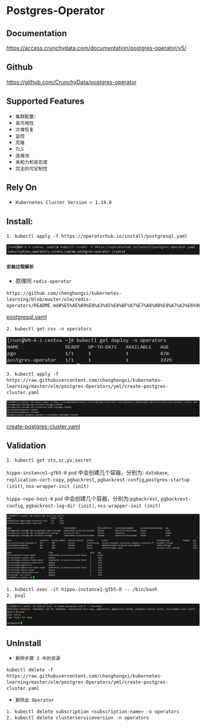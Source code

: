 # Postgres-Operator

## Documentation
https://access.crunchydata.com/documentation/postgres-operator/v5/

## Github
https://github.com/CrunchyData/postgres-operator

## Supported Features
- `集群配置: `
- `高可用性`
- `灾难恢复`
- `监控`
- `克隆`
- `TLS`
- `连接池`
- `亲和力和容忍度`
- `完全的可定制性`

## Rely On
- `Kubernetes Cluster Version > 1.19.0`

## Install:

```shell
1. kubectl apply -f https://operatorhub.io/install/postgresql.yaml
```
![img](picture/postgres-Operator.png)

#### `安装过程解析`
- 原理同 `redis-operator`
```shell
https://github.com/chenghongxi/kubernetes-learning/blob/master/olm/redis-operators/README.md#%E5%AE%89%E8%A3%85%E8%BF%87%E7%A8%8B%E8%A7%A3%E6%9E%90`
```


[postgresql.yaml](https://operatorhub.io/install/postgresql.yaml)

```shell
2. kubectl get csv -n operators
```
![img](picture/operator.png)

```shell
3. kubectl apply -f https://raw.githubusercontent.com/chenghongxi/kubernetes-learning/master/olm/postgres-Operators/yml/create-postgres-cluster.yaml
```
![img](picture/create-postgres-cluster.png)

[create-postgres-cluster.yaml](https://raw.githubusercontent.com/chenghongxi/kubernetes-learning/master/olm/postgres-Operators/yml/create-postgres-cluster.yaml)




## Validation
```shell
1. kubectl get sts,sc,pv,secret
```
`hippo-instance1-gfb5-0` `pod` 中会创建几个容器，分别为:  `database`, `replication-cert-copy`, `pgbackrest`, `pgbackrest-config`,`postgres-startup (init)`, `nss-wrapper-init (init)`

`hippo-repo-host-0` `pod` 中会创建几个容器，分别为:`pgbackrest`, `pgbackrest-config`, `pgbackrest-log-dir (init)`, `nss-wrapper-init (init)`

![img](picture/validation.png)
```text
1. kubectl exec -it hippo-instance1-gfb5-0 -- /bin/bash
2. psql
```

![img](picture/validation2.png)

## UnInstall
- `删除步骤 3 中的资源`
```shell
kubectl delete -f https://raw.githubusercontent.com/chenghongxi/kubernetes-learning/master/olm/postgres-Operators/yml/create-postgres-cluster.yaml
```
- `删除此 Operator`
```shell
1. kubectl delete subscription <subscription-name> -n operators
2. kubectl delete clusterserviceversion -n operators
```








